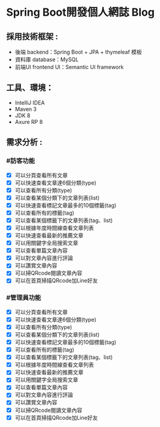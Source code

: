 # Spring Boot開發個人網誌 Blog


## 採用技術框架 :
- 後端 backend：Spring Boot + JPA + thymeleaf 模板
- 資料庫 database：MySQL
- 前端UI frontend UI：Semantic UI framework

## 工具、環境：
- IntelliJ IDEA
- Maven 3
- JDK 8
- Axure RP 8

## 需求分析 :

### #訪客功能
- [x] 可以分頁查看所有文章
- [x] 可以快速查看文章達6個分類(type)
- [x] 可以查看所有分類(type)
- [x] 可以查看某個分類下的文章列表(list)
- [x] 可以快速查看標記文章最多的10個標籤(tag)
- [x] 可以查看所有的標籤(tag)
- [x] 可以查看某個標籤下的文章列表(tag、list)
- [x] 可以根據年度時間線查看文章列表
- [x] 可以快速查看最新的推薦文章
- [x] 可以用關鍵字全局搜索文章
- [x] 可以查看單篇文章內容
- [x] 可以對文章內容進行評論
- [x] 可以讚賞文章內容
- [x] 可以掃QRcode閱讀文章內容
- [x] 可以在首頁掃描QRcode加Line好友

### #管理員功能
- [x] 可以分頁查看所有文章
- [x] 可以快速查看文章達6個分類(type)
- [x] 可以查看所有分類(type)
- [x] 可以查看某個分類下的文章列表(list)
- [x] 可以快速查看標記文章最多的10個標籤(tag)
- [x] 可以查看所有的標籤(tag)
- [x] 可以查看某個標籤下的文章列表(tag、list)
- [x] 可以根據年度時間線查看文章列表
- [x] 可以快速查看最新的推薦文章
- [x] 可以用關鍵字全局搜索文章
- [x] 可以查看單篇文章內容
- [x] 可以對文章內容進行評論
- [x] 可以讚賞文章內容
- [x] 可以掃QRcode閱讀文章內容
- [x] 可以在首頁掃描QRcode加Line好友
